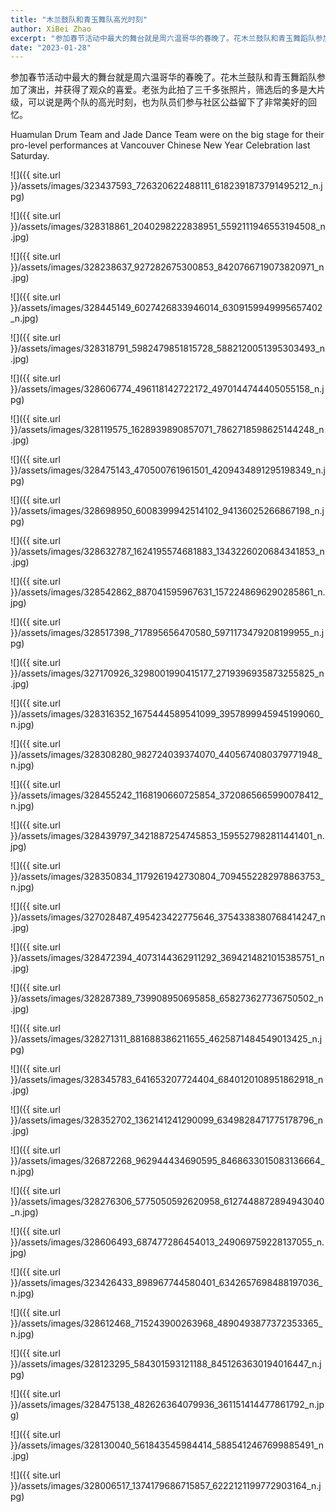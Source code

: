 ```yaml
---
title: "木兰鼓队和青玉舞队高光时刻"
author: XiBei Zhao
excerpt: "参加春节活动中最大的舞台就是周六温哥华的春晚了。花木兰鼓队和青玉舞蹈队参加了演出，并获得了观众的喜爱。老张为此拍了三千多张照片，筛选后的多是大片级，可以说是两个队的高光时刻，也为队员们参与社区公益留下了非常美好的回忆。"
date: "2023-01-28"
---
```


参加春节活动中最大的舞台就是周六温哥华的春晚了。花木兰鼓队和青玉舞蹈队参加了演出，并获得了观众的喜爱。老张为此拍了三千多张照片，筛选后的多是大片级，可以说是两个队的高光时刻，也为队员们参与社区公益留下了非常美好的回忆。

Huamulan Drum Team and Jade Dance Team were on the big stage for their pro-level performances at Vancouver Chinese New Year Celebration last Saturday.

![]({{ site.url }}/assets/images/323437593_726320622488111_6182391873791495212_n.jpg)

![]({{ site.url }}/assets/images/328318861_2040298222838951_5592111946553194508_n.jpg)

![]({{ site.url }}/assets/images/328238637_927282675300853_8420766719073820971_n.jpg)

![]({{ site.url }}/assets/images/328445149_6027426833946014_6309159949995657402_n.jpg)

![]({{ site.url }}/assets/images/328318791_5982479851815728_5882120051395303493_n.jpg)

![]({{ site.url }}/assets/images/328606774_496118142722172_4970144744405055158_n.jpg)

![]({{ site.url }}/assets/images/328119575_1628939890857071_7862718598625144248_n.jpg)

![]({{ site.url }}/assets/images/328475143_470500761961501_4209434891295198349_n.jpg)

![]({{ site.url }}/assets/images/328698950_6008399942514102_94136025266867198_n.jpg)

![]({{ site.url }}/assets/images/328632787_1624195574681883_1343226020684341853_n.jpg)

![]({{ site.url }}/assets/images/328542862_887041595967631_1572248696290285861_n.jpg)

![]({{ site.url }}/assets/images/328517398_717895656470580_5971173479208199955_n.jpg)

![]({{ site.url }}/assets/images/327170926_3298001990415177_2719396935873255825_n.jpg)

![]({{ site.url }}/assets/images/328316352_1675444589541099_3957899945945199060_n.jpg)

![]({{ site.url }}/assets/images/328308280_982724039374070_4405674080379771948_n.jpg)

![]({{ site.url }}/assets/images/328455242_1168190660725854_3720865665990078412_n.jpg)

![]({{ site.url }}/assets/images/328439797_3421887254745853_1595527982811441401_n.jpg)

![]({{ site.url }}/assets/images/328350834_1179261942730804_7094552282978863753_n.jpg)

![]({{ site.url }}/assets/images/327028487_495423422775646_3754338380768414247_n.jpg)

![]({{ site.url }}/assets/images/328472394_4073144362911292_3694214821015385751_n.jpg)

![]({{ site.url }}/assets/images/328287389_739908950695858_658273627736750502_n.jpg)

![]({{ site.url }}/assets/images/328271311_881688386211655_4625871484549013425_n.jpg)

![]({{ site.url }}/assets/images/328345783_641653207724404_6840120108951862918_n.jpg)

![]({{ site.url }}/assets/images/328352702_1362141241290099_6349828471775178796_n.jpg)

![]({{ site.url }}/assets/images/326872268_962944434690595_8468633015083136664_n.jpg)

![]({{ site.url }}/assets/images/328276306_5775050592620958_6127448872894943040_n.jpg)

![]({{ site.url }}/assets/images/328606493_687477286454013_249069759228137055_n.jpg)

![]({{ site.url }}/assets/images/323426433_898967744580401_6342657698488197036_n.jpg)

![]({{ site.url }}/assets/images/328612468_715243900263968_4890493877372353365_n.jpg)

![]({{ site.url }}/assets/images/328123295_584301593121188_8451263630194016447_n.jpg)

![]({{ site.url }}/assets/images/328475138_482626364079936_361151414477861792_n.jpg)

![]({{ site.url }}/assets/images/328130040_561843545984414_5885412467699885491_n.jpg)

![]({{ site.url }}/assets/images/328006517_1374179686715857_6222121199772903164_n.jpg)
